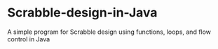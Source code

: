 # Scrabble-design-in-Java
A simple program for Scrabble design using functions, loops, and flow control in Java
